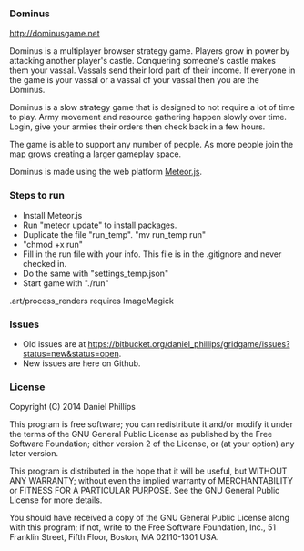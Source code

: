 ### Dominus ###
http://dominusgame.net

Dominus is a multiplayer browser strategy game.  Players grow in power by attacking another player's castle.  Conquering someone's castle makes them your vassal.  Vassals send their lord part of their income.  If everyone in the game is your vassal or a vassal of your vassal then you are the Dominus.

Dominus is a slow strategy game that is designed to not require a lot of time to play.  Army movement and resource gathering happen slowly over time.  Login, give your armies their orders then check back in a few hours.

The game is able to support any number of people.  As more people join the map grows creating a larger gameplay space.

Dominus is made using the web platform <a href="http://meteor.com">Meteor.js</a>.


### Steps to run ###

* Install Meteor.js
* Run "meteor update" to install packages.
* Duplicate the file "run_temp".  "mv run_temp run"
* "chmod +x run"
* Fill in the run file with your info.  This file is in the .gitignore and never checked in.
* Do the same with "settings_temp.json"
* Start game with "./run"

.art/process_renders requires ImageMagick


### Issues ###

* Old issues are at https://bitbucket.org/daniel_phillips/gridgame/issues?status=new&status=open.
* New issues are here on Github.


### License ###

Copyright (C) 2014 Daniel Phillips

This program is free software; you can redistribute it and/or modify
it under the terms of the GNU General Public License as published by
the Free Software Foundation; either version 2 of the License, or
(at your option) any later version.

This program is distributed in the hope that it will be useful,
but WITHOUT ANY WARRANTY; without even the implied warranty of
MERCHANTABILITY or FITNESS FOR A PARTICULAR PURPOSE.  See the
GNU General Public License for more details.

You should have received a copy of the GNU General Public License along
with this program; if not, write to the Free Software Foundation, Inc.,
51 Franklin Street, Fifth Floor, Boston, MA 02110-1301 USA.